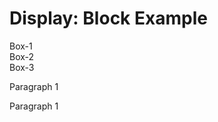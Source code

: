 <!DOCTYPE html>
<html lang="en">
<head>
    <meta charset="UTF-8">
    <meta name="viewport" content="width=device-width, initial-scale=1.0">
    <title>1 by 1</title>
    <link rel="stylesheet" href="block.css"
</head>
<body>
    <h1> Display: Block Example</h1>
    <div class="block">Box-1</div>
    <div class="block">Box-2</div>
    <div class="block">Box-3</div>
    <p class="block">Paragraph 1</p>
    <p class="block">Paragraph 1</p>
</body>
</html>

